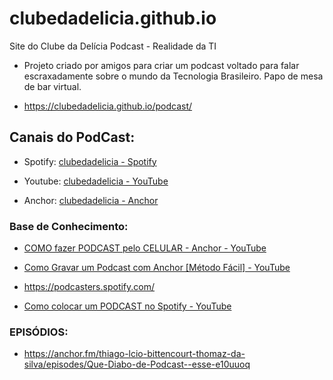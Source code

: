 # clubedadelicia.github.io

Site do Clube da Delícia Podcast - Realidade da TI

- Projeto criado por amigos para criar um podcast voltado para falar escraxadamente sobre o mundo da Tecnologia Brasileiro. Papo de mesa de bar virtual. 

- https://clubedadelicia.github.io/podcast/

## Canais do PodCast:

- Spotify: [clubedadelicia - Spotify](https://open.spotify.com/show/7s1a0OSd22MmNhnoAegtBM)

- Youtube: [clubedadelicia - YouTube](https://www.youtube.com/channel/UClZihaFQDKVz_ct6LKwRBaw)

- Anchor: [clubedadelicia - Anchor](https://anchor.fm/thiago-lcio-bittencourt-thomaz-da-silva)

### Base de Conhecimento:

- [COMO fazer PODCAST pelo CELULAR - Anchor - YouTube](https://www.youtube.com/watch?v=42yXedSd5C0)

- [Como Gravar um Podcast com Anchor [Método Fácil] - YouTube](https://www.youtube.com/watch?v=m7uAHdcbhuQ)

- https://podcasters.spotify.com/

- [Como colocar um PODCAST no Spotify - YouTube](https://www.youtube.com/watch?v=__G94DsFW6g)


### EPISÓDIOS:

- https://anchor.fm/thiago-lcio-bittencourt-thomaz-da-silva/episodes/Que-Diabo-de-Podcast--esse-e10uuoq